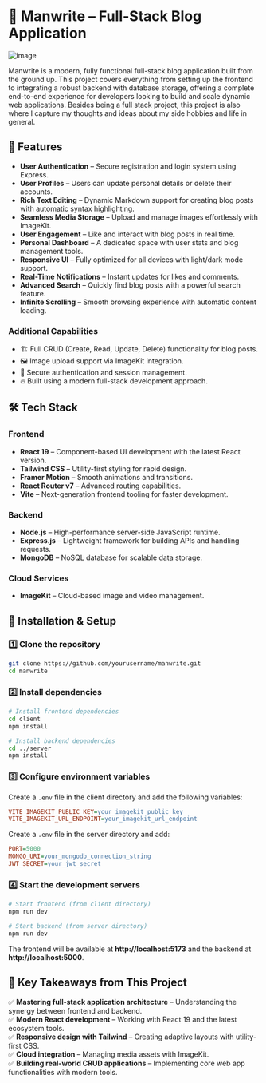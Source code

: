 # 📝 Manwrite – Full-Stack Blog Application

![image](https://github.com/user-attachments/assets/7af7d2a4-7d37-4f43-aeca-f6db94c13a54)

Manwrite is a modern, fully functional full-stack blog application built from the ground up. This project covers everything from setting up the frontend to integrating a robust backend with database storage, offering a complete end-to-end experience for developers looking to build and scale dynamic web applications. Besides being a full stack project, this project is also where I capture my thoughts and ideas about my side hobbies and life in general.

## 🚀 Features

- **User Authentication** – Secure registration and login system using Express.
- **User Profiles** – Users can update personal details or delete their accounts.
- **Rich Text Editing** – Dynamic Markdown support for creating blog posts with automatic syntax highlighting.
- **Seamless Media Storage** – Upload and manage images effortlessly with ImageKit.
- **User Engagement** – Like and interact with blog posts in real time.
- **Personal Dashboard** – A dedicated space with user stats and blog management tools.
- **Responsive UI** – Fully optimized for all devices with light/dark mode support.
- **Real-Time Notifications** – Instant updates for likes and comments.
- **Advanced Search** – Quickly find blog posts with a powerful search feature.
- **Infinite Scrolling** – Smooth browsing experience with automatic content loading.

### Additional Capabilities

- 🏗️ Full CRUD (Create, Read, Update, Delete) functionality for blog posts.
- 🖼️ Image upload support via ImageKit integration.
- 🔐 Secure authentication and session management.
- 🔥 Built using a modern full-stack development approach.

## 🛠 Tech Stack

### **Frontend**

- **React 19** – Component-based UI development with the latest React version.
- **Tailwind CSS** – Utility-first styling for rapid design.
- **Framer Motion** – Smooth animations and transitions.
- **React Router v7** – Advanced routing capabilities.
- **Vite** – Next-generation frontend tooling for faster development.

### **Backend**

- **Node.js** – High-performance server-side JavaScript runtime.
- **Express.js** – Lightweight framework for building APIs and handling requests.
- **MongoDB** – NoSQL database for scalable data storage.

### **Cloud Services**

- **ImageKit** – Cloud-based image and video management.

## 📂 Installation & Setup

### 1️⃣ Clone the repository

```sh
git clone https://github.com/yourusername/manwrite.git
cd manwrite
```

### 2️⃣ Install dependencies

```sh
# Install frontend dependencies
cd client
npm install

# Install backend dependencies
cd ../server
npm install
```

### 3️⃣ Configure environment variables

Create a `.env` file in the client directory and add the following variables:

```ini
VITE_IMAGEKIT_PUBLIC_KEY=your_imagekit_public_key
VITE_IMAGEKIT_URL_ENDPOINT=your_imagekit_url_endpoint
```

Create a `.env` file in the server directory and add:

```ini
PORT=5000
MONGO_URI=your_mongodb_connection_string
JWT_SECRET=your_jwt_secret
```

### 4️⃣ Start the development servers

```sh
# Start frontend (from client directory)
npm run dev

# Start backend (from server directory)
npm run dev
```

The frontend will be available at **http://localhost:5173** and the backend at **http://localhost:5000**.

## 🎯 Key Takeaways from This Project

✅ **Mastering full-stack application architecture** – Understanding the synergy between frontend and backend.  
✅ **Modern React development** – Working with React 19 and the latest ecosystem tools.  
✅ **Responsive design with Tailwind** – Creating adaptive layouts with utility-first CSS.  
✅ **Cloud integration** – Managing media assets with ImageKit.  
✅ **Building real-world CRUD applications** – Implementing core web app functionalities with modern tools.
